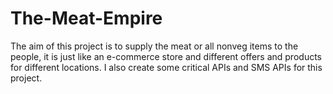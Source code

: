 # The-Meat-Empire
The aim of this project is to supply the meat or all nonveg items to the people, it is just like an e-commerce store and different offers and products for different locations. I also create some critical APIs and SMS APIs for this project.
